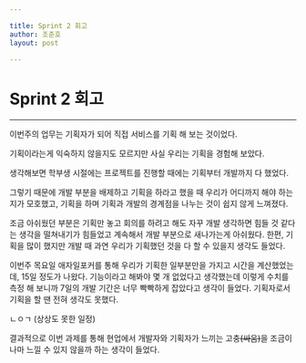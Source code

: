```yaml
---

title: Sprint 2 회고
author: 조준호
layout: post

---
```




# Sprint 2 회고
---



이번주의 업무는 기획자가 되어 직접 서비스를 기획 해 보는 것이었다.

기획이라는게 익숙하지 않을지도 모르지만 사실 우리는 기획을 경험해 보았다.

생각해보면 학부생 시절에는 프로젝트를 진행할 때에는 기획부터 개발까지 다 했었다.

그렇기 때문에 개발 부분을 배제하고 기획을 하라고 했을 때 우리가 어디까지 해야 하는지가 모호했고, 기획을 하며 기획과 개발의 경계점을 나누는 것이 쉽지 않게 느껴졌다.

조금 아쉬웠던 부분은 기획만 놓고 회의를 하려고 해도 자꾸 개발 생각하면 힘들 것 같다는 생각을 떨쳐내기가 힘들었고 계속해서 개발 부분으로 새나가는게 아쉬웠다. 한편, 기획을 많이 했지만 개발 때 과연 우리가 기획했던 것을 다 할 수 있을지 생각도 들었다.

이번주 목요일 애자일포커를 통해 우리가 기획한 일부분만을 가지고 시간을 계산했었는데, 15일 정도가 나왔다. 기능이라고 해봐야 몇 개 없었다고 생각했는데 이렇게 수치를 측정 해 보니까 7일의 개발 기간은 너무 빡빡하게 잡았다고 생각이 들었다. 기획자로서 기획을 할 땐 전혀 생각도 못했다.

ㄴㅇㄱ (상상도 못한 일정)

결과적으로 이번 과제를 통해 현업에서 개발자와 기획자가 느끼는 고충~~(싸움)~~을 조금이나마 느낄 수 있지 않을까 하는 생각이 들었다.